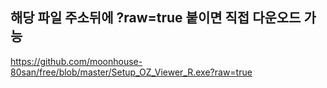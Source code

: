 ## 해당 파일 주소뒤에 ?raw=true 붙이면 직접 다운오드 가능
https://github.com/moonhouse-80san/free/blob/master/Setup_OZ_Viewer_R.exe?raw=true
